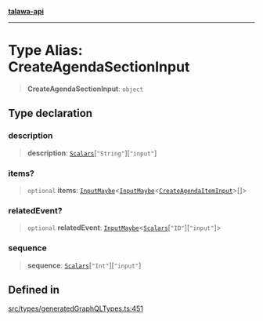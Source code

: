 [**talawa-api**](../../../README.md)

***

# Type Alias: CreateAgendaSectionInput

> **CreateAgendaSectionInput**: `object`

## Type declaration

### description

> **description**: [`Scalars`](Scalars.md)\[`"String"`\]\[`"input"`\]

### items?

> `optional` **items**: [`InputMaybe`](InputMaybe.md)\<[`InputMaybe`](InputMaybe.md)\<[`CreateAgendaItemInput`](CreateAgendaItemInput.md)\>[]\>

### relatedEvent?

> `optional` **relatedEvent**: [`InputMaybe`](InputMaybe.md)\<[`Scalars`](Scalars.md)\[`"ID"`\]\[`"input"`\]\>

### sequence

> **sequence**: [`Scalars`](Scalars.md)\[`"Int"`\]\[`"input"`\]

## Defined in

[src/types/generatedGraphQLTypes.ts:451](https://github.com/Suyash878/talawa-api/blob/f376d03c37e9acd046e7cc983947432c95f74442/src/types/generatedGraphQLTypes.ts#L451)
